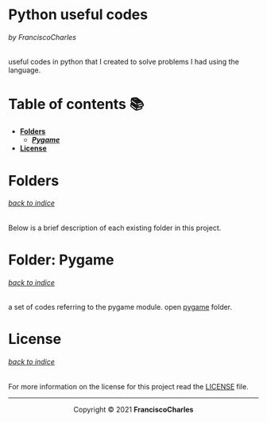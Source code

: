 <p align="center">
  <h1>Python useful codes</h1>
  <h6>by <i>FranciscoCharles</i></h6>
</p>

useful codes in python that I created to solve problems I had using the language.

# <a name=index>Table of contents 📚</a>

- [**Folders**](#folders)
  + [_**Pygame**_](#pygame)
- [**License**](#license)

# **<a name=folder>Folders</a>** <h6>[back to indice](#index)</h6>
Below is a brief description of each existing folder in this project.

# **<a name=pygame>Folder: Pygame</a>**  <h6>[back to indice](#index)</h6>
a set of codes referring to the pygame module. open <a href="./pygame" title="go to pygame folder">pygame</a> folder.


# **<a name=license>License</a>**  <h6>[back to indice](#index)</h6>

For more information on the license for this project read the <a href="./LICENSE" title="go to license file">LICENSE</a> file.

---

<p align="center">
    Copyright © 2021 <b>FranciscoCharles</b>
</p>